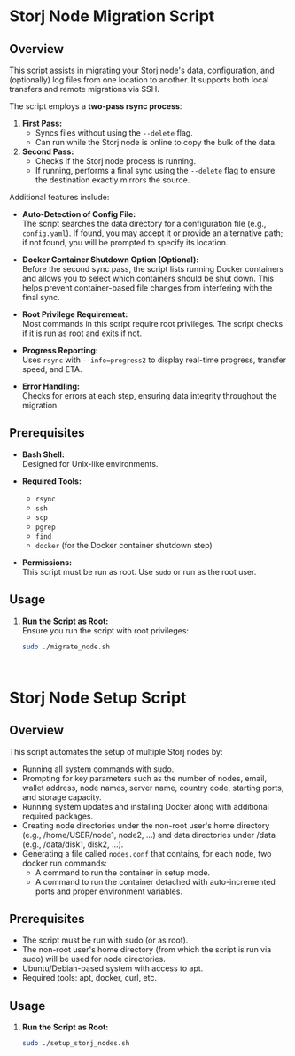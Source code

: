 # Storj Node Migration Script

## Overview

This script assists in migrating your Storj node's data, configuration, and (optionally) log files
from one location to another. It supports both local transfers and remote migrations via SSH.

The script employs a **two-pass rsync process**:
1. **First Pass:**  
   - Syncs files without using the `--delete` flag.
   - Can run while the Storj node is online to copy the bulk of the data.
2. **Second Pass:**  
   - Checks if the Storj node process is running.
   - If running, performs a final sync using the `--delete` flag to ensure the destination 
     exactly mirrors the source.

Additional features include:

- **Auto-Detection of Config File:**  
  The script searches the data directory for a configuration file (e.g., `config.yaml`).
  If found, you may accept it or provide an alternative path; if not found, you will be prompted
  to specify its location.

- **Docker Container Shutdown Option (Optional):**  
  Before the second sync pass, the script lists running Docker containers and allows you
  to select which containers should be shut down. This helps prevent container-based file changes
  from interfering with the final sync.

- **Root Privilege Requirement:**  
  Most commands in this script require root privileges. The script checks if it is run as root
  and exits if not.

- **Progress Reporting:**  
  Uses `rsync` with `--info=progress2` to display real-time progress, transfer speed, and ETA.

- **Error Handling:**  
  Checks for errors at each step, ensuring data integrity throughout the migration.

## Prerequisites

- **Bash Shell:**  
  Designed for Unix-like environments.

- **Required Tools:**  
  - `rsync`
  - `ssh`
  - `scp`
  - `pgrep`
  - `find`
  - `docker` (for the Docker container shutdown step)

- **Permissions:**  
  This script must be run as root. Use `sudo` or run as the root user.

## Usage

1. **Run the Script as Root:**  
   Ensure you run the script with root privileges:
   ```bash
   sudo ./migrate_node.sh




# Storj Node Setup Script

## Overview

This script automates the setup of multiple Storj nodes by:
- Running all system commands with sudo.
- Prompting for key parameters such as the number of nodes, email, wallet address, node names,
  server name, country code, starting ports, and storage capacity.
- Running system updates and installing Docker along with additional required packages.
- Creating node directories under the non-root user's home directory (e.g., /home/USER/node1, node2, …)
  and data directories under /data (e.g., /data/disk1, disk2, …).
- Generating a file called `nodes.conf` that contains, for each node, two docker run commands:
  - A command to run the container in setup mode.
  - A command to run the container detached with auto-incremented ports and proper environment variables.

## Prerequisites

- The script must be run with sudo (or as root).
- The non-root user's home directory (from which the script is run via sudo) will be used for node directories.
- Ubuntu/Debian-based system with access to apt.
- Required tools: apt, docker, curl, etc.

## Usage

1. **Run the Script as Root:**
   ```bash
   sudo ./setup_storj_nodes.sh
